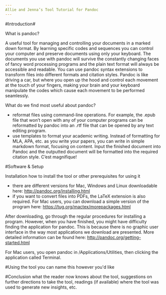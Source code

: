 ```yaml
---
Allie and Jenna’s Tool Tutorial for Pandoc
---
```


#Introduction#

What is pandoc? 

A useful tool for managing and controlling your documents in a marked down format. By learning specific codes and sequences you can control your computer and preserve documents using only your keyboard. The documents you use with pandoc will survive the constantly changing faces of fancy word processing programs and the plain text format will always be accessible and readable. You can use pandoc syntax extensions to transform files into different formats and citation styles. Pandoc is like driving a car, but where you open up the hood and control each movement at the touch of your fingers, making your brain and your keyboard manipulate the codes which cause each movement to be performed seamlessly. 


What do we find most useful about pandoc? 

- reformat files using command-line operations. For example, the .epub file that won’t open with any of your computer programs can be reformatted by pandoc into an .rtf file that can be opened by any text editing program.
- use templates to format your academic writing. Instead of formatting for MLA, APA, etc. as you write your papers, you can write in simple markdown format, focusing on content. Input the finished document into Pandoc and the outputted document will be formatted into the required citation style. C’est magnifique! 

#Software & Setup

Installation
how to install the tool or other prerequisites for using it
- there are different versions for Mac, Windows and Linux downloadable here: <http://pandoc.org/installing.html>
- if you want to convert files into PDFs, the LaTeX extension is also required. For Mac users, you can download a simple version of the program here: <https://tug.org/mactex/morepackages.html>

After downloading, go through the regular procedures for installing a program. However, when you have finished, you might have difficulty finding the application for pandoc. This is because there is no graphic user interface in the way most applications we download are presented. More detailed information can be found here: <http://pandoc.org/getting-started.html>

For Mac users, you open pandoc in /Applications/Utilities, then clicking the application called Terminal.
 




#Using the tool
you can name this however you'd like


#Conclusion
what the reader now knows about the tool, suggestions on further directions to take the tool, readings (if available) where the tool was used to generate new insights, etc.

